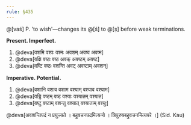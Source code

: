 ```yaml
---
rule: §435
---
```


@[vaś] P. 'to wish'—changes its @[ś] to @[ṣ] before weak terminations.

**Present. Imperfect.**

1. @deva[वशमि वश्वः वश्मः अवशम् अवष्व अवष्म]
2. @deva[वक्षि वष्ठः वष्ठ अवक् अवष्टम् अवष्ट]
3. @deva[वष्टि वष्ठः वशन्ति अवट् अवष्टाम् अवशन्]

**Imperative. Potential.**

1. @deva[वशानि वशाव वशाम वश्याम् वश्याव वश्याम]
2. @deva[वड्ढि वष्टम् वष्ट वश्याः वश्यातम् वश्यात]
3. @deva[वष्टु वष्टाम् वशन्तु वश्यात् वश्याताम् वश्युः]

@deva[अवशन्तिपदं न प्रयुज्यते । बहुवचनपदमित्यन्ये । त्रिपुरुषबहुवचनमित्यपरे ।] (Sid. Kau)